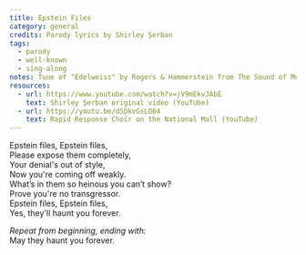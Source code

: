 ```yaml
---
title: Epstein Files
category: general
credits: Parody lyrics by Shirley Șerban
tags:
  - parody
  - well-known
  - sing-along
notes: Tune of "Edelweiss" by Rogers & Hammerstein from The Sound of Music
resources:
  - url: https://www.youtube.com/watch?v=jV9mEkvJAbE
    text: Shirley Șerban original video (YouTube)
  - url: https://youtu.be/dSDkvGsLO84
    text: Rapid Response Choir on the National Mall (YouTube)
---
```

Epstein files, Epstein files,\
Please expose them completely,\
Your denial's out of style,\
Now you're coming off weakly.\
What’s in them so heinous you can’t show? \
Prove you're no transgressor.\
Epstein files, Epstein files,\
Yes, they'll haunt you forever.

*Repeat from beginning, ending with:*\
May they haunt you forever.
